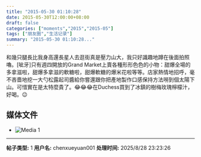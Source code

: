 ```yaml
---
title: "2015-05-30 01:10:28"
date: 2015-05-30T12:00:00+08:00
draft: false
categories: ["moments","2015","2015-05"]
tags: ["朋友圈","生活记录"]
summary: "2015-05-30 01:10:28..."
---
```


和幾只腿長比我身高還長星人去逛街真是壓力山大，我只好識趣地蹲在後面拍照嚕。[呲牙]只有週四開放的Grand Market上賣各種形形色色的小物：甜爆全場的多拿滋啦，甜爆多拿滋的軟糖啦，甜爆軟糖的爆米花啦等等。店家熱情地招呼，毫不吝嗇地挖一大勺松露起司醬給你嘗還跟你把產地製作口感保持方法嘮到個太陽下山。可惜實在是太特麼貴了。😂😂😂在Duchess買到了冰鎮的樹梅玫瑰檸檬汁，好喝。😉

## 媒体文件

- ![Media 1](/Moments/photos/2015-05-30/201505300110280.jpg)

---

**帖子类型:** 1
**用户名:** chenxueyuan001
**处理时间:** 2025/8/28 23:23:26